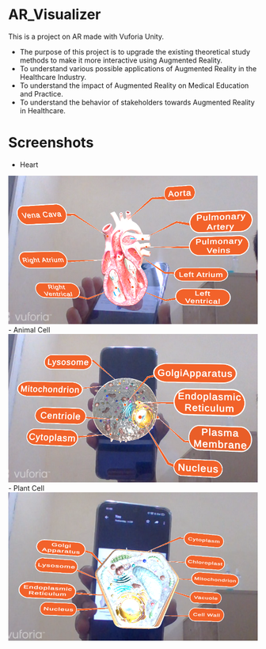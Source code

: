 # AR_Visualizer
This is a project on AR made with Vuforia Unity.

- The purpose of this project is to upgrade the existing theoretical study methods to make it more interactive using Augmented Reality.
- To understand various possible applications of Augmented Reality in the Healthcare Industry.
- To understand the impact of Augmented Reality on Medical Education and Practice.
- To understand the behavior of stakeholders towards Augmented Reality in Healthcare.

# Screenshots
- Heart
<img src="https://github.com/RrahulS/AR_Visualizer/blob/main/Implementation%20preview/Heart.png?raw=true" width=600 height=300>
- Animal Cell
<img src="https://github.com/RrahulS/AR_Visualizer/blob/main/Implementation%20preview/Animal%20cell.png?raw=true" width=600 height=300>
- Plant Cell
<img src="https://github.com/RrahulS/AR_Visualizer/blob/main/Implementation%20preview/Plant%20cell.png?raw=true" width=600 height=300>
